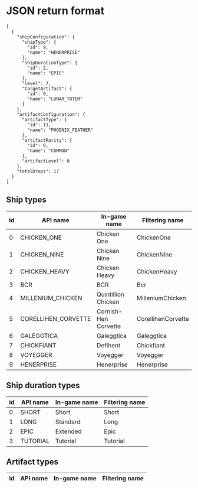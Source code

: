 # JSON return format
```
[
  {
    "shipConfiguration": {
      "shipType": {
        "id": 9,
        "name": "HENERPRISE"
      },
      "shipDurationType": {
        "id": 2,
        "name": "EPIC"
      },
      "level": 7,
      "targetArtifact": {
        "id": 0,
        "name": "LUNAR_TOTEM"
      }
    },
    "artifactConfiguration": {
      "artifactType": {
        "id": 11,
        "name": "PHOENIX_FEATHER"
      },
      "artifactRarity": {
        "id": 0,
        "name": "COMMON"
      },
      "artifactLevel": 0
    },
    "totalDrops": 17
  }
]
```

## Ship types
| id  | API name  | In-game name  | Filtering name |
|---|---|---|---|
| 0  | CHICKEN_ONE  | Chicken One  | ChickenOne |
|  1 | CHICKEN_NINE  | Chicken Nine  | ChickenNine |
|  2 | CHICKEN_HEAVY  | Chicken Heavy | ChickenHeavy |
|  3 | BCR | BCR | Bcr |
|  4 | MILLENIUM_CHICKEN | Quintillion Chicken | MilleniumChicken |
|  5 | CORELLIHEN_CORVETTE | Cornish-Hen Corvette | CorellihenCorvette |
|  6 | GALEGGTICA | Galeggtica | Galeggtica |
|  7 | CHICKFIANT | Defihent | Chickfiant |
|  8 | VOYEGGER | Voyegger | Voyegger |
|  9 | HENERPRISE | Henerprise | Henerprise |

## Ship duration types
| id  | API name  | In-game name  | Filtering name |
|---|---|---|---|
|  0 | SHORT | Short | Short |
|  1 | LONG  | Standard | Long |
|  2 | EPIC  | Extended | Epic |
|  3 | TUTORIAL | Tutorial | Tutorial |

## Artifact types
| id  | API name  | In-game name  | Filtering name |
|---|---|---|---|
 
